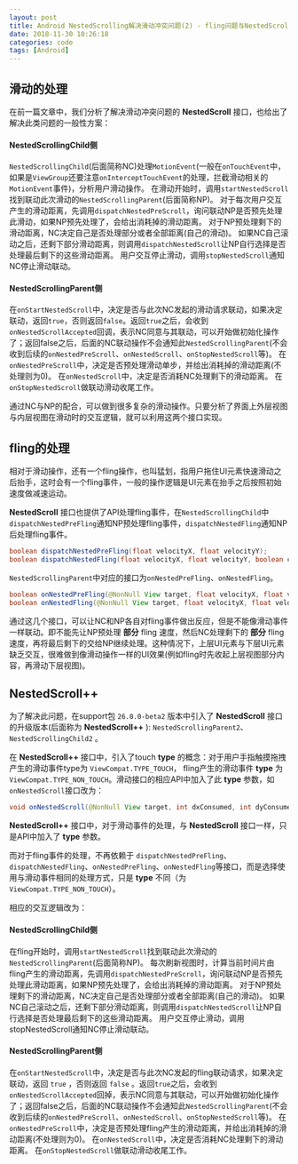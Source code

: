 ```yaml
---
layout: post
title: Android NestedScrolling解决滑动冲突问题(2) - fling问题与NestedScroll++
date: 2018-11-30 10:26:18
categories: code
tags: [Android]
---
```


## 滑动的处理

在前一篇文章中，我们分析了解决滑动冲突问题的 **NestedScroll** 接口，也给出了解决此类问题的一般性方案：

#### NestedScrollingChild侧
`NestedScrollingChild`(后面简称NC)处理`MotionEvent`(一般在`onTouchEvent`中，如果是`ViewGroup`还要注意`onInterceptTouchEvent`的处理，拦截滑动相关的`MotionEvent`事件)，分析用户滑动操作。
在滑动开始时，调用`startNestedScroll`找到联动此次滑动的`NestedScrollingParent`(后面简称NP)。
对于每次用户交互产生的滑动距离，先调用`dispatchNestedPreScroll`，询问联动NP是否预先处理此滑动，如果NP预先处理了，会给出消耗掉的滑动距离。
对于NP预处理剩下的滑动距离，NC决定自己是否处理部分或者全部距离(自己的滑动)。
如果NC自己滚动之后，还剩下部分滑动距离，则调用`dispatchNestedScroll`让NP自行选择是否处理最后剩下的这些滑动距离。
用户交互停止滑动，调用`stopNestedScroll`通知NC停止滑动联动。

#### NestedScrollingParent侧
在`onStartNestedScroll`中，决定是否与此次NC发起的滑动请求联动，如果决定联动，返回`true`，否则返回`false`。返回`true`之后，会收到`onNestedScrollAccepted`回调，表示NC同意与其联动，可以开始做初始化操作了；返回false之后，后面的NC联动操作不会通知此`NestedScrollingParent`(不会收到后续的`onNestedPreScroll`、`onNestedScroll`、`onStopNestedScroll`等)。
在`onNestedPreScroll`中，决定是否预处理滑动单步，并给出消耗掉的滑动距离(不处理则为0)。
在`onNestedScroll`中，决定是否消耗NC处理剩下的滑动距离。
在`onStopNestedScroll`做联动滑动收尾工作。

通过NC与NP的配合，可以做到很多复杂的滑动操作。只要分析了界面上外层视图与内层视图在滑动时的交互逻辑，就可以利用这两个接口实现。

## fling的处理

相对于滑动操作，还有一个fling操作，也叫猛划，指用户拖住UI元素快速滑动之后抬手，这时会有一个fling事件，一般的操作逻辑是UI元素在抬手之后按照初始速度做减速运动。

**NestedScroll** 接口也提供了API处理fling事件，在`NestedScrollingChild`中`dispatchNestedPreFling`通知NP预处理fling事件，`dispatchNestedFling`通知NP后处理fling事件。

```java
boolean dispatchNestedPreFling(float velocityX, float velocityY);
boolean dispatchNestedFling(float velocityX, float velocityY, boolean consumed);
```

`NestedScrollingParent`中对应的接口为`onNestedPreFling`、`onNestedFling`。

```java
boolean onNestedPreFling(@NonNull View target, float velocityX, float velocityY);
boolean onNestedFling(@NonNull View target, float velocityX, float velocityY, boolean consumed);
```

通过这几个接口，可以让NC和NP各自对fling事件做出反应，但是不能像滑动事件一样联动。即不能先让NP预处理 **部分** fling 速度，然后NC处理剩下的 **部分** fling速度，再将最后剩下的交给NP继续处理。这种情况下，上层UI元素与下层UI元素缺乏交互，很难做到像滑动操作一样的UI效果(例如fling时先收起上层视图部分内容，再滑动下层视图)。

## NestedScroll++

为了解决此问题，在support包 `26.0.0-beta2` 版本中引入了 **NestedScroll** 接口的升级版本(后面称为 **NestedScroll++** ): `NestedScrollingParent2`、`NestedScrollingChild2` 。

在 **NestedScroll++** 接口中，引入了touch **type** 的概念：对于用户手指触摸拖拽产生的滑动事件type为 `ViewCompat.TYPE_TOUCH`， fling产生的滑动事件 **type** 为 `ViewCompat.TYPE_NON_TOUCH`。滑动接口的相应API中加入了此 **type** 参数，如`onNestedScroll`接口改为：

```java
void onNestedScroll(@NonNull View target, int dxConsumed, int dyConsumed, int dxUnconsumed, int dyUnconsumed, @NestedScrollType int type);
```

**NestedScroll++** 接口中，对于滑动事件的处理，与 **NestedScroll** 接口一样，只是API中加入了 **type** 参数。

而对于fling事件的处理，不再依赖于 `dispatchNestedPreFling`、`dispatchNestedFling`、`onNestedPreFling`、`onNestedFling`等接口，而是选择使用与滑动事件相同的处理方式，只是 **type** 不同（为`ViewCompat.TYPE_NON_TOUCH`）。

相应的交互逻辑改为：

#### NestedScrollingChild侧
在fling开始时，调用`startNestedScroll`找到联动此次滑动的`NestedScrollingParent`(后面简称NP)。
每次刷新视图时，计算当前时间片由fling产生的滑动距离，先调用`dispatchNestedPreScroll`，询问联动NP是否预先处理此滑动距离，如果NP预先处理了，会给出消耗掉的滑动距离。
对于NP预处理剩下的滑动距离，NC决定自己是否处理部分或者全部距离(自己的滑动)。
如果NC自己滚动之后，还剩下部分滑动距离，则调用`dispatchNestedScroll`让NP自行选择是否处理最后剩下的这些滑动距离。
用户交互停止滑动，调用stopNestedScroll通知NC停止滑动联动。

#### NestedScrollingParent侧
在`onStartNestedScroll`中，决定是否与此次NC发起的fling联动请求，如果决定联动，返回 `true` ，否则返回 `false` 。返回`true`之后，会收到`onNestedScrollAccepted`回掉，表示NC同意与其联动，可以开始做初始化操作了；返回false之后，后面的NC联动操作不会通知此`NestedScrollingParent`(不会收到后续的`onNestedPreScroll`、`onNestedScroll`、`onStopNestedScroll`等)。
在`onNestedPreScroll`中，决定是否预处理fling产生的滑动距离，并给出消耗掉的滑动距离(不处理则为0)。
在`onNestedScroll`中，决定是否消耗NC处理剩下的滑动距离。
在`onStopNestedScroll`做联动滑动收尾工作。
